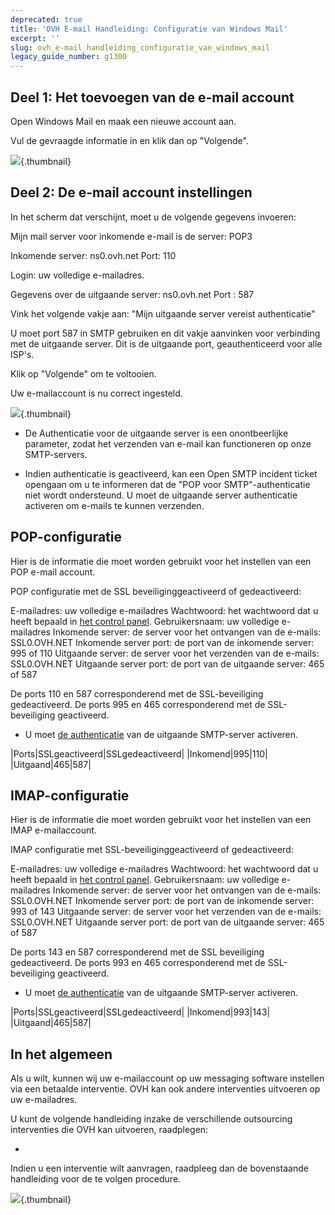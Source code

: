 ```yaml
---
deprecated: true
title: 'OVH E-mail Handleiding: Configuratie van Windows Mail'
excerpt: ''
slug: ovh_e-mail_handleiding_configuratie_van_windows_mail
legacy_guide_number: g1300
---
```



## Deel 1: Het toevoegen van de e-mail account
Open Windows Mail en maak een nieuwe account aan. 

Vul de gevraagde informatie in en klik dan op "Volgende".

![](images/img_1268.jpg){.thumbnail}


## Deel 2: De e-mail account instellingen
In het scherm dat verschijnt, moet u de volgende gegevens invoeren: 

Mijn mail server voor inkomende e-mail is de server: POP3

Inkomende server: ns0.ovh.net
Port: 110

Login: uw volledige e-mailadres. 

Gegevens over de uitgaande server: ns0.ovh.net
Port : 587

Vink het volgende vakje aan: "Mijn uitgaande server vereist authenticatie"

U moet port 587 in SMTP gebruiken en dit vakje aanvinken voor verbinding met de uitgaande server.
Dit is de uitgaande port, geauthenticeerd voor alle ISP's. 

Klik op "Volgende" om te voltooien.

Uw e-mailaccount is nu correct ingesteld.

![](images/img_1269.jpg){.thumbnail}

- De Authenticatie voor de uitgaande server is een onontbeerlijke parameter, zodat het verzenden van e-mail kan functioneren op onze SMTP-servers.

- Indien authenticatie is geactiveerd, kan een Open SMTP incident ticket opengaan om u te informeren dat de "POP voor SMTP"-authenticatie niet wordt ondersteund. U moet de uitgaande server authenticatie activeren om e-mails te kunnen verzenden.




## POP-configuratie
Hier is de informatie die moet worden gebruikt voor het instellen van een POP e-mail account.

POP configuratie met de SSL beveiliginggeactiveerd of gedeactiveerd:

E-mailadres: uw volledige e-mailadres
Wachtwoord: het wachtwoord dat u heeft bepaald in [het control panel](https://www.ovh.com/auth/?action=gotomanager).
Gebruikersnaam: uw volledige e-mailadres
Inkomende server: de server voor het ontvangen van de e-mails: SSL0.OVH.NET
Inkomende server port: de port van de inkomende server: 995 of 110
Uitgaande server: de server voor het verzenden van de e-mails: SSL0.OVH.NET
Uitgaande server port: de port van de uitgaande server: 465 of 587

De ports 110 en 587 corresponderend met de SSL-beveiliging gedeactiveerd.
De ports 995 en 465 corresponderend met de SSL-beveiliging geactiveerd.


- U moet [de authenticatie](#configuration_de_windows_mail_partie_2_parametre_du_compte_e-mail) van de uitgaande SMTP-server activeren.


|Ports|SSLgeactiveerd|SSLgedeactiveerd|
|Inkomend|995|110|
|Uitgaand|465|587|




## IMAP-configuratie
Hier is de informatie die moet worden gebruikt voor het instellen van een IMAP e-mailaccount.

IMAP configuratie met SSL-beveiliginggeactiveerd of gedeactiveerd:

E-mailadres: uw volledige e-mailadres
Wachtwoord: het wachtwoord dat u heeft bepaald in [het control panel](https://www.ovh.com/auth/?action=gotomanager).
Gebruikersnaam: uw volledige e-mailadres
Inkomende server: de server voor het ontvangen van de e-mails: SSL0.OVH.NET
Inkomende server port: de port van de inkomende server: 993 of 143
Uitgaande server: de server voor het verzenden van de e-mails: SSL0.OVH.NET
Uitgaande server port: de port van de uitgaande server: 465 of 587

De ports 143 en 587 corresponderend met de SSL beveiliging gedeactiveerd.
De ports 993 en 465 corresponderend met de SSL-beveiliging geactiveerd.


- U moet [de authenticatie](#configuration_de_windows_mail_partie_2_parametre_du_compte_e-mail) van de uitgaande SMTP-server activeren.


|Ports|SSLgeactiveerd|SSLgedeactiveerd|
|Inkomend|993|143|
|Uitgaand|465|587|




## In het algemeen
Als u wilt, kunnen wij uw e-mailaccount op uw messaging software instellen via een betaalde interventie. OVH kan ook andere interventies uitvoeren op uw e-mailadres.

U kunt de volgende handleiding inzake de verschillende outsourcing interventies die OVH kan uitvoeren, raadplegen:


- []({legacy}1683)


Indien u een interventie wilt aanvragen, raadpleeg dan de bovenstaande handleiding voor de te volgen procedure.

![](images/img_2508.jpg){.thumbnail}

